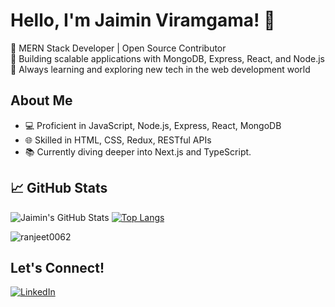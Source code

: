 # Hello, I'm Jaimin Viramgama! 👋

🌟 MERN Stack Developer | Open Source Contributor  
🚀 Building scalable applications with MongoDB, Express, React, and Node.js  
🌱 Always learning and exploring new tech in the web development world

## About Me
- 💻 Proficient in JavaScript, Node.js, Express, React, MongoDB
- 🌐 Skilled in HTML, CSS, Redux, RESTful APIs
- 📚 Currently diving deeper into Next.js and TypeScript.

## 📈 GitHub Stats

![Jaimin's GitHub Stats](https://github-readme-stats.vercel.app/api?username=jaimin1503&show_icons=true&hide_title=true&hide=issues)
[![Top Langs](https://github-readme-stats.vercel.app/api/top-langs/?username=jaimin1503&layout=compact)](https://github.com/your_username/github-readme-stats)
<p><img align="center" src="https://github-readme-streak-stats.herokuapp.com/?user=ranjeet0062&" alt="ranjeet0062" /></p>

## Let's Connect!
[![LinkedIn](https://img.shields.io/badge/-LinkedIn-blue?style=flat-square&logo=linkedin&logoColor=white&link=https://www.linkedin.com/in/jaimin-viramgama-487485233/)](https://www.linkedin.com/in/jaimin-viramgama-487485233/)
